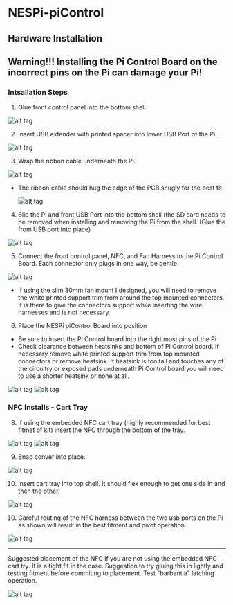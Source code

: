 # NESPi-piControl

## Hardware Installation

## Warning!!! Installing the Pi Control Board on the incorrect pins on the Pi can damage your Pi!

### Intsallation Steps

  1. Glue front control panel into the bottom shell.
  
   ![alt tag](https://github.com/mafe72/NESPi-piControl/raw/main/img/bottom_shell.png)
   
  2. Insert USB extender with printed spacer into lower USB Port of the Pi.
   
   ![alt tag](https://github.com/mafe72/NESPi-piControl/raw/main/img/usb_extender.png)
   
  3. Wrap the ribbon cable underneath the Pi.
   
   ![alt tag](https://github.com/mafe72/NESPi-piControl/raw/main/img/usb_extender_under.png)
  
   * The ribbon cable should hug the edge of the PCB snugly for the best fit.
   
     ![alt tag](https://github.com/mafe72/NESPi-piControl/raw/main/img/usb_extender_port.png)
     
  4. Slip the Pi and front USB Port into the bottom shell (the SD card needs to be removed when installing and removing the Pi from the shell. (Glue the from USB port into place)
   
   ![alt tag](https://github.com/mafe72/NESPi-piControl/raw/main/img/pi_installed.png)
   
  5. Connect the front control panel, NFC, and Fan Harness to the Pi Control Board. Each connector only plugs in one way, be gentle.
   
   ![alt tag](https://github.com/mafe72/NESPi-piControl/raw/main/img/pi_control_installed.png)
   
   * If using the slim 30mm fan mount I designed, you will need to remove the white printed support trim from around the top mounted connectors. It is there to give the connectors support while inserting the wire harnesses and is not necessary.
   
  6. Place the NESPi piControl Board into position
  
   * Be sure to insert the Pi Control board into the right most pins of the Pi
   * Check clearance between heatsinks and bottom of Pi Control board. If necessary remove white printed support trim from top mounted connectors or remove heatsink. If heatsink is too tall and touches any of the circuitry or exposed pads underneath Pi Control board you will need to use a shorter heatsink or none at all.
   
   ![alt tag](https://github.com/mafe72/NESPi-piControl/raw/main/img/positioning.png)
   ![alt tag](https://github.com/mafe72/NESPi-piControl/raw/main/img/positioning_2.png)
   
### NFC Installs - Cart Tray 

  8. If using the embedded NFC cart tray (highly recommended for best fitmet of kit) insert the NFC through the bottom of the tray.
    
   ![alt tag](https://github.com/mafe72/NESPi-piControl/raw/main/img/nfc_install.png)
   ![alt tag](https://github.com/mafe72/NESPi-piControl/raw/main/img/nfc_install_2.png)
   
  9. Snap conver into place.
    
   ![alt tag](https://github.com/mafe72/NESPi-piControl/raw/main/img/nfc_install_3.png)
   
  10. Insert cart tray into top shell. It should flex enough to get one side in and then the other.
    
   ![alt tag](https://github.com/mafe72/NESPi-piControl/raw/main/img/nfc_install_4.png)
   
  10. Careful routing of the NFC harness between the two usb ports on the Pi as shown will result in the best fitment and pivot operation.
    
   ![alt tag](https://github.com/mafe72/NESPi-piControl/raw/main/img/nfc_intall_5.png)
   
---------------------------------------------------------------------------------------
    
   Suggested placement of the NFC if you are not using the embedded NFC cart try. It is a tight fit in the case. Suggestion to try gluing this in lightly and testing fitment before commiting to  placement. Test "barbantia" latching operation.
   
   ![alt tag](https://github.com/mafe72/NESPi-piControl/raw/main/img/nfc_tray_reg.png)
   
    
